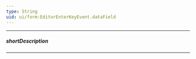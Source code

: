 ```yaml
---
type: String
uid: ui/form:EditorEnterKeyEvent.dataField
---
```

---
##### shortDescription
<!-- Description goes here -->

---
<!-- Description goes here -->
